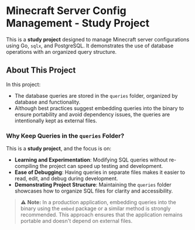# Minecraft Server Config Management - Study Project

This is a **study project** designed to manage Minecraft server configurations using Go, `sqlx`, and PostgreSQL. It demonstrates the use of database operations with an organized query structure.

## About This Project

In this project:

- The database queries are stored in the `queries` folder, organized by database and functionality.
- Although best practices suggest embedding queries into the binary to ensure portability and avoid dependency issues, the queries are intentionally kept as external files.

### Why Keep Queries in the `queries` Folder?

This is a **study project**, and the focus is on:

- **Learning and Experimentation**: Modifying SQL queries without re-compiling the project can speed up testing and development.
- **Ease of Debugging**: Having queries in separate files makes it easier to read, edit, and debug during development.
- **Demonstrating Project Structure**: Maintaining the `queries` folder showcases how to organize SQL files for clarity and accessibility.

> ⚠️ **Note:** In a production application, embedding queries into the binary using the `embed` package or a similar method is strongly recommended. This approach ensures that the application remains portable and doesn't depend on external files.
